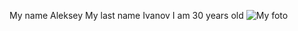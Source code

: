My name Aleksey
My last name Ivanov
I am 30 years old
![My foto](https://yandex.ru/images/search?text=%D0%BA%D0%B0%D1%80%D1%82%D0%B8%D0%BD%D0%BA%D0%B0%20%D0%B2%D0%B0%D0%BD%D0%B4%D0%B0%D0%BC%D0%BE%D0%BC&stype=image&lr=11135&source=serp&pos=1&img_url=http%3A%2F%2Fi.pinimg.com%2F736x%2Fb1%2F8a%2Fa7%2Fb18aa7932b1485e769c81d69dd9e24e9.jpg&rpt=simage)